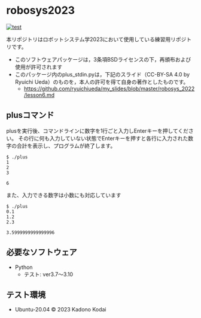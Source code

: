 # robosys2023
[![test](https://github.com/Orbital-G/robosys2023/actions/workflows/test.yml/badge.svg)](https://github.com/Orbital-G/robosys2023/actions/workflows/test.yml)

本リポジトリはロボットシステム学2023において使用している練習用リポジトリです。
* このソフトウェアパッケージは，3条項BSDライセンスの下，再頒布および使用が許可されます
* このパッケージ内のplus_stdin.pyは，下記のスライド（CC-BY-SA 4.0 by Ryuichi Ueda）のものを，本人の許可を得て自身の著作としたものです。
  * <https://github.com/ryuichiueda/my_slides/blob/master/robosys_2022/lesson6.md>

## plusコマンド
plusを実行後、コマンドラインに数字を1行ごと入力しEnterキーを押してください。
その行に何も入力していない状態でEnterキーを押すと各行に入力された数字の合計を表示し、プログラムが終了します。
```
$ ./plus
1
2
3

6
```
また、入力できる数字は小数にも対応しています
```
$ ./plus
0.1
1.2
2.3

3.5999999999999996
```
## 必要なソフトウェア
* Python
  * テスト: ver3.7〜3.10

## テスト環境
* Ubuntu-20.04
© 2023 Kadono Kodai
